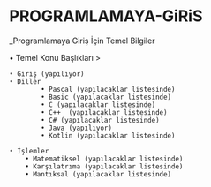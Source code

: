 # PROGRAMLAMAYA-GiRiS

 _Programlamaya Giriş İçin Temel Bilgiler

• Temel Konu Başlıkları >

	• Giriş (yapılıyor)
	• Diller
      		• Pascal (yapılacaklar listesinde)
      		• Basic (yapılacaklar listesinde)
      		• C (yapılacaklar listesinde)
      		• C++  (yapılacaklar listesinde)
      		• C# (yapılacaklar listesinde)
      		• Java (yapılıyor)
			• Kotlin (yapılacaklar listesinde)
				
	• İşlemler
		• Matematiksel (yapılacaklar listesinde)
		• Karşılatrıma (yapılacaklar listesinde)
		• Mantıksal (yapılacaklar listesinde)
